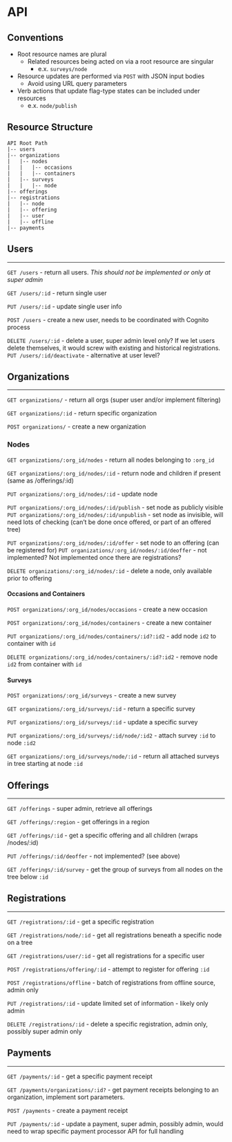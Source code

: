 # API

## Conventions

* Root resource names are plural
  * Related resources being acted on via a root resource are singular
    * e.x. `surveys/node`
* Resource updates are performed via `POST` with JSON input bodies
  * Avoid using URL query parameters
* Verb actions that update flag-type states can be included under resources
    * e.x. `node/publish`

## Resource Structure

```
API Root Path  
|-- users
|-- organizations
|   |-- nodes
|   |   |-- occasions
|   |   |-- containers
|   |-- surveys
|   |   |-- node
|-- offerings
|-- registrations
|   |-- node
|   |-- offering
|   |-- user
|   |-- offline
|-- payments
```
  
## Users

---

`GET /users`  - return all users. *This should not be implemented or only at super admin*

`GET /users/:id` - return single user

`PUT /users/:id` - update single user info

`POST /users` - create a new user, needs to be coordinated with Cognito process

`DELETE /users/:id` - delete a user, super admin level only? If we let users delete themselves, it would screw with existing and historical registrations.
`PUT /users/:id/deactivate` - alternative at user level?

## Organizations

---

`GET organizations/` - return all orgs (super user and/or implement filtering)

`GET organizations/:id` - return specific organization

`POST organizations/` - create a new organization

### Nodes

`GET organizations/:org_id/nodes` - return all nodes belonging to `:org_id`

`GET organizations/:org_id/nodes/:id` - return node and children if present (same as /offerings/:id)

`PUT organizations/:org_id/nodes/:id` - update node

`PUT organizations/:org_id/nodes/:id/publish` - set node as publicly visible
`PUT organizations/:org_id/nodes/:id/unpublish` - set node as invisible, will need lots of checking (can’t be done once offered, or part of an offered tree)

`PUT organizations/:org_id/nodes/:id/offer` - set node to an offering (can be registered for)
`PUT organizations/:org_id/nodes/:id/deoffer` - not implemented? Not implemented once there are registrations?

`DELETE organizations/:org_id/nodes/:id` - delete a node, only available prior to offering

#### Occasions and Containers

`POST organizations/:org_id/nodes/occasions` - create a new occasion

`POST organizations/:org_id/nodes/containers` - create a new container

`PUT organizations/:org_id/nodes/containers/:id?:id2` - add node `id2` to container with `id`

`DELETE organizations/:org_id/nodes/containers/:id?:id2` - remove node `id2` from container with `id`

#### Surveys

`POST organizations/:org_id/surveys` - create a new survey

`GET organizations/:org_id/surveys/:id` - return a specific survey

`PUT organizations/:org_id/surveys/:id` - update a specific survey

`PUT organizations/:org_id/surveys/:id/node/:id2` - attach survey `:id` to node `:id2`

`GET organizations/:org_id/surveys/node/:id` - return all attached surveys in tree starting at node `:id`



## Offerings

---

`GET /offerings` - super admin, retrieve all offerings

`GET /offerings/:region` - get offerings in a region

`GET /offerings/:id` - get a specific offering and all children (wraps /nodes/:id)

`PUT /offerings/:id/deoffer` - not implemented? (see above)

`GET /offerings/:id/survey` - get the group of surveys from all nodes on the tree below `:id`

## Registrations

---

`GET /registrations/:id` - get a specific registration

`GET /registrations/node/:id` - get all registrations beneath a specific node on a tree

`GET /registrations/user/:id` - get all registrations for a specific user

`POST /registrations/offering/:id` - attempt to register for offering `:id`

`POST /registrations/offline` - batch of registrations from offline source, admin only

`PUT /registrations/:id` - update limited set of information - likely only admin

`DELETE /registrations/:id` - delete a specific registration, admin only, possibly super admin only

## Payments

---

`GET /payments/:id` - get a specific payment receipt

`GET /payments/organizations/:id?` - get payment receipts belonging to an organization, implement sort parameters.

`POST /payments` - create a payment receipt

`PUT /payments/:id` - update a payment, super admin, possibly admin, would need to wrap specific payment processor API for full handling
